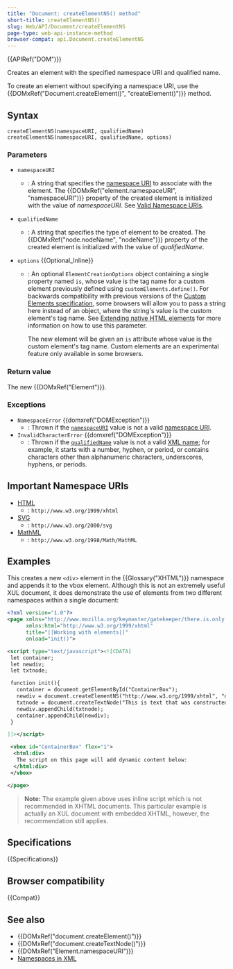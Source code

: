 ```yaml
---
title: "Document: createElementNS() method"
short-title: createElementNS()
slug: Web/API/Document/createElementNS
page-type: web-api-instance-method
browser-compat: api.Document.createElementNS
---
```


{{APIRef("DOM")}}

Creates an element with the specified namespace URI and qualified name.

To create an element without specifying a namespace URI, use the
{{DOMxRef("Document.createElement()", "createElement()")}} method.

## Syntax

```js-nolint
createElementNS(namespaceURI, qualifiedName)
createElementNS(namespaceURI, qualifiedName, options)
```

### Parameters

- `namespaceURI`
  - : A string that specifies the [namespace URI](https://www.w3.org/TR/2004/REC-DOM-Level-3-Core-20040407/glossary.html#dt-namespaceURI) to associate with the element.
    The {{DOMxRef("element.namespaceURI", "namespaceURI")}} property of the created element is initialized with the value of _namespaceURI_.
    See [Valid Namespace URIs](#important_namespace_uris).
- `qualifiedName`
  - : A string that specifies the type of element to be created.
    The {{DOMxRef("node.nodeName", "nodeName")}} property of the created element is initialized with the value of _qualifiedName_.
- `options` {{Optional_Inline}}

  - : An optional `ElementCreationOptions` object containing a single property named `is`, whose value is the tag name for a custom element previously defined using `customElements.define()`.
    For backwards compatibility with previous versions of the [Custom Elements specification](https://www.w3.org/TR/custom-elements/),
    some browsers will allow you to pass a string here instead of an object, where the string's value is the custom element's tag name.
    See [Extending native HTML elements](https://web.dev/articles/web-components) for more information on how to use this parameter.

    The new element will be given an `is` attribute whose value is the custom element's tag name. Custom elements are an experimental feature only available in some browsers.

### Return value

The new {{DOMxRef("Element")}}.

### Exceptions

- `NamespaceError` {{domxref("DOMException")}}
  - : Thrown if the [`namespaceURI`](#namespaceuri) value is not a valid [namespace URI](https://www.w3.org/TR/2004/REC-DOM-Level-3-Core-20040407/glossary.html#dt-namespaceURI).
- `InvalidCharacterError` {{domxref("DOMException")}}
  - : Thrown if the [`qualifiedName`](#qualifiedname) value is not a valid [XML name](https://www.w3.org/TR/REC-xml/#dt-name); for example, it starts with a number, hyphen, or period, or contains characters other than alphanumeric characters, underscores, hyphens, or periods.

## Important Namespace URIs

- [HTML](/en-US/docs/Web/HTML)
  - : `http://www.w3.org/1999/xhtml`
- [SVG](/en-US/docs/Web/SVG)
  - : `http://www.w3.org/2000/svg`
- [MathML](/en-US/docs/Web/MathML)
  - : `http://www.w3.org/1998/Math/MathML`

## Examples

This creates a new `<div>` element in the {{Glossary("XHTML")}} namespace and
appends it to the vbox element. Although this is not an extremely useful XUL document, it does demonstrate the use of
elements from two different namespaces within a single document:

```xml
<?xml version="1.0"?>
<page xmlns="http://www.mozilla.org/keymaster/gatekeeper/there.is.only.xul"
      xmlns:html="http://www.w3.org/1999/xhtml"
      title="||Working with elements||"
      onload="init()">

<script type="text/javascript"><![CDATA[
 let container;
 let newdiv;
 let txtnode;

 function init(){
   container = document.getElementById("ContainerBox");
   newdiv = document.createElementNS("http://www.w3.org/1999/xhtml", "div");
   txtnode = document.createTextNode("This is text that was constructed dynamically with createElementNS and createTextNode then inserted into the document using appendChild.");
   newdiv.appendChild(txtnode);
   container.appendChild(newdiv);
 }

]]></script>

 <vbox id="ContainerBox" flex="1">
  <html:div>
   The script on this page will add dynamic content below:
  </html:div>
 </vbox>

</page>
```

> **Note:** The example given above uses inline script which is not recommended in XHTML
> documents. This particular example is actually an XUL document with embedded XHTML,
> however, the recommendation still applies.

## Specifications

{{Specifications}}

## Browser compatibility

{{Compat}}

## See also

- {{DOMxRef("document.createElement()")}}
- {{DOMxRef("document.createTextNode()")}}
- {{DOMxRef("Element.namespaceURI")}}
- [Namespaces in XML](https://www.w3.org/TR/1999/REC-xml-names-19990114/)
